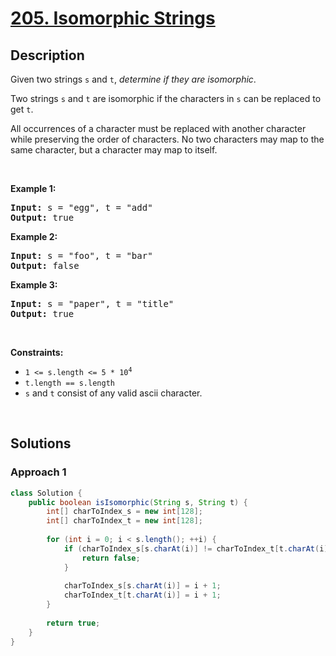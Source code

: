 # [205. Isomorphic Strings](https://leetcode.com/problems/isomorphic-strings)

## Description

<p>Given two strings <code>s</code> and <code>t</code>, <em>determine if they are isomorphic</em>.</p>

<p>Two strings <code>s</code> and <code>t</code> are isomorphic if the characters in <code>s</code> can be replaced to get <code>t</code>.</p>

<p>All occurrences of a character must be replaced with another character while preserving the order of characters. No two characters may map to the same character, but a character may map to itself.</p>
<p>&nbsp;</p>

<p><strong class="example">Example 1:</strong></p>
<pre>
<strong>Input:</strong> s = "egg", t = "add"
<strong>Output:</strong> true
</pre>

<p><strong class="example">Example 2:</strong></p>
<pre>
<strong>Input:</strong> s = "foo", t = "bar"
<strong>Output:</strong> false
</pre>

<p><strong class="example">Example 3:</strong></p>
<pre>
<strong>Input:</strong> s = "paper", t = "title"
<strong>Output:</strong> true
</pre>
<p>&nbsp;</p>

<p><strong>Constraints:</strong></p>
<ul>
    <li><code>1 &lt;= s.length &lt;= 5 * 10<sup>4</sup></code></li>
    <li><code>t.length == s.length</code></li>
    <li><code>s</code> and <code>t</code> consist of any valid ascii character.</li>
</ul>
<p>&nbsp;</p>

## Solutions

### **Approach 1**

```java
class Solution {
    public boolean isIsomorphic(String s, String t) {
        int[] charToIndex_s = new int[128];
        int[] charToIndex_t = new int[128];
        
        for (int i = 0; i < s.length(); ++i) {
            if (charToIndex_s[s.charAt(i)] != charToIndex_t[t.charAt(i)]) {
                return false;    
            }
            
            charToIndex_s[s.charAt(i)] = i + 1;
            charToIndex_t[t.charAt(i)] = i + 1;
        }
        
        return true;
    }
}
```